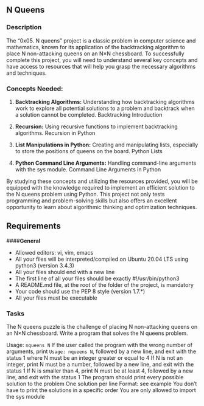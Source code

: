 ## N Queens

### Description 
The “0x05. N queens” project is a classic problem in computer science and mathematics, known for its application of the backtracking algorithm to place N non-attacking queens on an N×N chessboard. To successfully complete this project, you will need to understand several key concepts and have access to resources that will help you grasp the necessary algorithms and techniques.

### Concepts Needed:
1. **Backtracking Algorithms:**
Understanding how backtracking algorithms work to explore all potential solutions to a problem and backtrack when a solution cannot be completed.
Backtracking Introduction

2. **Recursion:**
Using recursive functions to implement backtracking algorithms.
Recursion in Python

3. **List Manipulations in Python:**
Creating and manipulating lists, especially to store the positions of queens on the board.
Python Lists

4. **Python Command Line Arguments:**
Handling command-line arguments with the sys module.
Command Line Arguments in Python

By studying these concepts and utilizing the resources provided, you will be equipped with the knowledge required to implement an efficient solution to the N queens problem using Python. This project not only tests programming and problem-solving skills but also offers an excellent opportunity to learn about algorithmic thinking and optimization techniques.

## Requirements
####**General**
- Allowed editors: vi, vim, emacs
- All your files will be interpreted/compiled on Ubuntu 20.04 LTS using python3 (version 3.4.3)
- All your files should end with a new line
- The first line of all your files should be exactly #!/usr/bin/python3
- A README.md file, at the root of the folder of the project, is mandatory
- Your code should use the PEP 8 style (version 1.7.*)
- All your files must be executable

### Tasks
The N queens puzzle is the challenge of placing N non-attacking queens on an N×N chessboard. Write a program that solves the N queens problem.

Usage: `nqueens N`
If the user called the program with the wrong number of arguments, print `Usage: nqueens N`, followed by a new line, and exit with the status 1
where N must be an integer greater or equal to 4
If N is not an integer, print N must be a number, followed by a new line, and exit with the status 1
If N is smaller than 4, print N must be at least 4, followed by a new line, and exit with the status 1
The program should print every possible solution to the problem
One solution per line
Format: see example
You don’t have to print the solutions in a specific order
You are only allowed to import the sys module